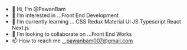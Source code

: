 - 👋 Hi, I’m @PawanBam
- 👀 I’m interested in ...Front End Development
- 🌱 I’m currently learning ... CSS Redux  Material UI JS Typescript React Next.js
- 💞️ I’m looking to collaborate on ...Front End Works
- 📫 How to reach me ...pawanbam007@gmail.com

<!---
PawanBam/PawanBam is a ✨ special ✨ repository because its `README.md` (this file) appears on your GitHub profile.
You can click the Preview link to take a look at your changes.
--->
